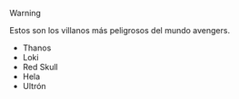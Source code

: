 >[!WARNING]
> Estos son los villanos más peligrosos del mundo avengers.  
> * Thanos
> * Loki
> * Red Skull
> * Hela
> * Ultrón